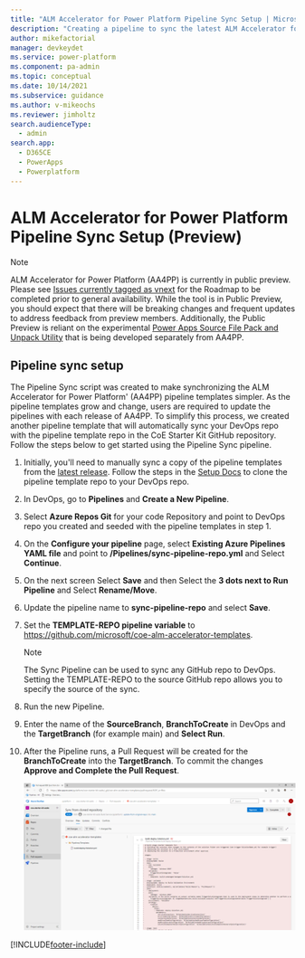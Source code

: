 ```yaml
---
title: "ALM Accelerator for Power Platform Pipeline Sync Setup | MicrosoftDocs"
description: "Creating a pipeline to sync the latest ALM Accelerator for Power Platform pipeline templates to your DevOps repository."
author: mikefactorial
manager: devkeydet
ms.service: power-platform
ms.component: pa-admin
ms.topic: conceptual
ms.date: 10/14/2021
ms.subservice: guidance
ms.author: v-mikeochs
ms.reviewer: jimholtz
search.audienceType: 
  - admin
search.app: 
  - D365CE
  - PowerApps
  - Powerplatform
---
```

# ALM Accelerator for Power Platform Pipeline Sync Setup (Preview)

> [!NOTE]
> ALM Accelerator for Power Platform (AA4PP) is currently in public preview. Please see [Issues currently tagged as vnext](https://github.com/microsoft/coe-starter-kit/issues?q=is%3Aopen+is%3Aissue+label%3Aalm-accelerator+label%3Avnext) for the Roadmap to be completed prior to general availability. While the tool is in Public Preview, you should expect that there will be breaking changes and frequent updates to address feedback from preview members. Additionally, the Public Preview is reliant on the experimental [Power Apps Source File Pack and Unpack Utility](https://github.com/microsoft/PowerApps-Language-Tooling) that is being developed separately from AA4PP.

## Pipeline sync setup

The Pipeline Sync script was created to make synchronizing the ALM Accelerator for Power Platform' (AA4PP) pipeline templates simpler. As the pipeline templates grow and change, users are required to update the pipelines with each release of AA4PP. To simplify this process, we created another pipeline template that will automatically sync your DevOps repo with the pipeline template repo in the CoE Starter Kit GitHub repository. Follow the steps below to get started using the Pipeline Sync pipeline.

1. Initially, you'll need to manually sync a copy of the pipeline templates from the [latest release](https://github.com/microsoft/coe-alm-accelerator-templates/releases). Follow the steps in the [Setup Docs](setup-almacceleratorpowerplatform.md#clone-the-yaml-pipelines-from-github-to-your-devops-instance) to clone the pipeline template repo to your DevOps repo.

1. In DevOps, go to **Pipelines** and **Create a New Pipeline**.

1. Select **Azure Repos Git** for your code Repository and point to DevOps repo you created and seeded with the pipeline templates in step 1.

1. On the **Configure your pipeline** page, select **Existing Azure Pipelines YAML file** and point to **/Pipelines/sync-pipeline-repo.yml** and Select **Continue**.

1. On the next screen Select **Save** and then Select the **3 dots next to Run Pipeline** and Select **Rename/Move**.

1. Update the pipeline name to **sync-pipeline-repo** and select **Save**.

1. Set the **TEMPLATE-REPO pipeline variable** to <https://github.com/microsoft/coe-alm-accelerator-templates>.

   > [!NOTE]
   > The Sync Pipeline can be used to sync any GitHub repo to DevOps. Setting the TEMPLATE-REPO to the source GitHub repo allows you to specify the source of the sync.

1. Run the new Pipeline.

1. Enter the name of the **SourceBranch**, **BranchToCreate** in DevOps and the **TargetBranch** (for example main) and **Select Run**.

1. After the Pipeline runs, a Pull Request will be created for the **BranchToCreate** into the **TargetBranch**. To commit the changes **Approve and Complete the Pull Request**.

   ![Verify the Pull Request created and select Approve / Complete](media/setup-almacceleratorpowerplatform-pipeline-sync/image-20210524102603951.png)

[!INCLUDE[footer-include](../../includes/footer-banner.md)]

